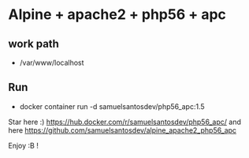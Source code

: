 # Alpine + apache2 + php56 + apc

## work path 
  * /var/www/localhost

## Run
  * docker container run -d samuelsantosdev/php56_apc:1.5

Star here :)
https://hub.docker.com/r/samuelsantosdev/php56_apc/
and here
https://github.com/samuelsantosdev/alpine_apache2_php56_apc

Enjoy :B !
